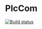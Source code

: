 # PlcCom
[![Build status](https://ci.appveyor.com/api/projects/status/r0t26jb4f00cu2d8?svg=true)](https://ci.appveyor.com/project/OysteinBruin/plccom)
